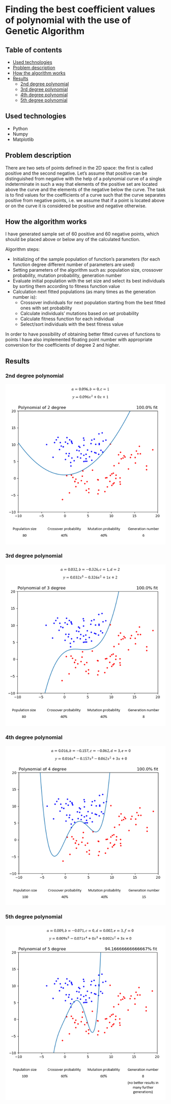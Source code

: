 # Finding the best coefficient values of polynomial with the use of Genetic Algorithm

## Table of contents
* [Used technologies](#used-technologies)
* [Problem description](#problem-description)
* [How the algorithm works](#how-the-algorithm-works)
* [Results](#results)
  * [2nd degree polynomial](#2nd-degree-polynomial)
  * [3rd degree polynomial](#3rd-degree-polynomial)
  * [4th degree polynomial](#4th-degree-polynomial)
  * [5th degree polynomial](#5th-degree-polynomial)
	
## Used technologies
* Python
* Numpy
* Matplotlib

## Problem description

There are two sets of points defined in the 2D space: the first is called positive and the second
negative. Let’s assume that positive can be distinguished from negative with the help of a
polynomial curve of a single indeterminate in such a way that elements of the positive set are
located above the curve and the elements of the negative below the curve. The task is to find
values for the coefficients of a curve such that the curve separates positive from negative
points, i.e. we assume that if a point is located above or on the curve it is considered be positive
and negative otherwise.

## How the algorithm works

I have generated sample set of 60 positive and 60 negative points, which should be placed above or below any of the calculated function.

Algorithm steps:
* Initializing of the sample population of function’s parameters (for each function degree different number of parameters are used)
* Setting parameters of the algorithm such as: population size, crossover probability, mutation probability, generation number
* Evaluate initial population with the set size and select its best individuals by sorting them according to fitness function value
* Calculation next fitted populations (as many times as the generation number is):
  * Crossover individuals for next population starting from the best fitted ones with set probability
  * Calculate individuals’ mutations based on set probability
  * Calculate fitness function for each individual
  * Select/sort individuals with the best fitness value

In order to have possibility of obtaining better fitted curves of functions to points I have also implemented floating point number with appropriate conversion for the coefficients of degree 2 and higher.

## Results

### 2nd degree polynomial

![2nd degree chart](readme-files/2-degree-chart.png)

### 3rd degree polynomial

![3rd degree chart](readme-files/3-degree-chart.png)

### 4th degree polynomial

![4th degree chart](readme-files/4-degree-chart.png)

### 5th degree polynomial

![5th degree chart](readme-files/5-degree-chart.png)

